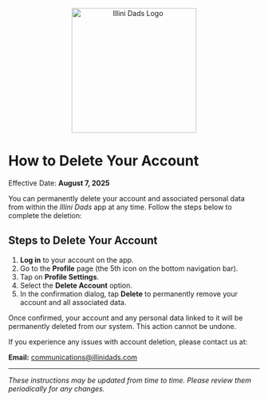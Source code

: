 <p align="center">
  <img src="https://i.imgur.com/0FHQKN4.png" alt="Illini Dads Logo" width="250"/>
</p>

# How to Delete Your Account

Effective Date: **August 7, 2025**

You can permanently delete your account and associated personal data from within the *Illini Dads* app at any time. Follow the steps below to complete the deletion:

## Steps to Delete Your Account

1. **Log in** to your account on the app.
2. Go to the **Profile** page (the 5th icon on the bottom navigation bar).
3. Tap on **Profile Settings**.
4. Select the **Delete Account** option.
5. In the confirmation dialog, tap **Delete** to permanently remove your account and all associated data.

Once confirmed, your account and any personal data linked to it will be permanently deleted from our system. This action cannot be undone.

If you experience any issues with account deletion, please contact us at:

**Email:** communications@illinidads.com

---

*These instructions may be updated from time to time. Please review them periodically for any changes.*
